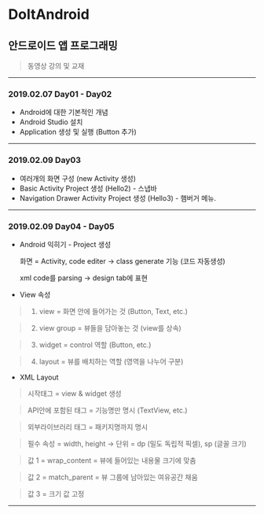 # DoItAndroid
## 안드로이드 앱 프로그래밍
> 동영상 강의 및 교재
***
### 2019.02.07 Day01 - Day02
  * Android에 대한 기본적인 개념
  * Android Studio 설치
  * Application 생성 및 실행 (Button 추가)
***
### 2019.02.09 Day03
 * 여러개의 화면 구성 (new Activity 생성)
 * Basic Activity Project 생성 (Hello2) - 스냅바
 * Navigation Drawer Activity Project 생성 (Hello3) - 햄버거 메뉴.
***
### 2019.02.09 Day04 - Day05
 * Android 익히기 - Project 생성
 
    화면 = Activity, code editer -> class generate 기능 (코드 자동생성)
 
    xml code를 parsing -> design tab에 표현
 
 * View 속성
 
  > 1) view = 화면 안에 들어가는 것 (Button, Text, etc.)
 
  > 2) view group = 뷰들을 담아놓는 것 (view를 상속)
 
  > 3) widget = control 역할 (Button, etc.)
 
  > 4) layout = 뷰를 배치하는 역할 (영역을 나누어 구분)
 
 * XML Layout
 
  > 시작태그 = view & widget 생성
 
  > API안에 포함된 태그 = 기능명만 명시 (TextView, etc.)
 
  > 외부라이브러리 태그 = 패키지명까지 명시
 
  > 필수 속성 = width, height -> 단위 = dp (밀도 독립적 픽셀), sp (글꼴 크기)
 
  > 값 1 = wrap_content = 뷰에 들어있는 내용물 크기에 맞춤
 
  > 값 2 = match_parent = 뷰 그룹에 남아있는 여유공간 채움
 
  > 값 3 = 크기 값 고정
 ***
